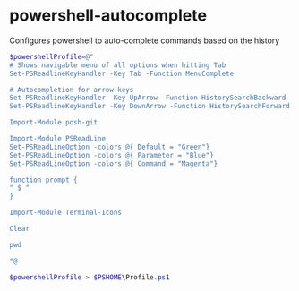 # powershell-autocomplete
Configures powershell to auto-complete commands based on the history

```powershell
$powershellProfile=@"
# Shows navigable menu of all options when hitting Tab
Set-PSReadlineKeyHandler -Key Tab -Function MenuComplete

# Autocompletion for arrow keys
Set-PSReadlineKeyHandler -Key UpArrow -Function HistorySearchBackward
Set-PSReadlineKeyHandler -Key DownArrow -Function HistorySearchForward

Import-Module posh-git

Import-Module PSReadLine
Set-PSReadLineOption -colors @{ Default = "Green"}
Set-PSReadLineOption -colors @{ Parameter = "Blue"}
Set-PSReadLineOption -colors @{ Command = "Magenta"}

function prompt {
" $ "
}

Import-Module Terminal-Icons

Clear

pwd

"@

$powershellProfile > $PSHOME\Profile.ps1
```
